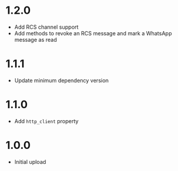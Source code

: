 # 1.2.0
- Add RCS channel support
- Add methods to revoke an RCS message and mark a WhatsApp message as read

# 1.1.1
- Update minimum dependency version

# 1.1.0
- Add `http_client` property

# 1.0.0
- Initial upload
